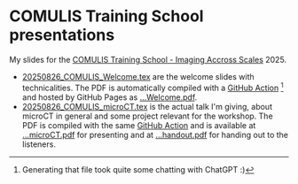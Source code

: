 # COMULIS Training School presentations

My slides for the [COMULIS Training School - Imaging Accross Scales](https://www.ana.unibe.ch/continuing_education/comulis_training_school/) 2025.

- [20250826_COMULIS_Welcome.tex](20250826_COMULIS_Welcome.tex) are the welcome slides with technicalities.
  The PDF is automatically compiled with a [GitHub Action](.github/workflows/latex.yaml) [^1] and hosted by GitHub Pages as [...Welcome.pdf](https://habi.github.io/Talk.2025.COMULIS/20250826_COMULIS_Welcome.pdf).
- [20250826_COMULIS_microCT.tex](20250826_COMULIS_microCT.tex) is the actual talk I'm giving, about microCT in general and some project relevant for the workshop.
  The PDF is compiled with the same [GitHub Action](.github/workflows/latex.yaml) and is available at [...microCT.pdf](https://habi.github.io/Talk.2025.COMULIS/20250826_COMULIS_microCT.pdf) for presenting and at [...handout.pdf](https://habi.github.io/Talk.2025.COMULIS/20250826_COMULIS_microCT_handout.pdf) for handing out to the listeners.

[^1]: Generating that file [^2] took quite some chatting with ChatGPT :)
[^2]: Including the "secret" voucher code in a non-public way
